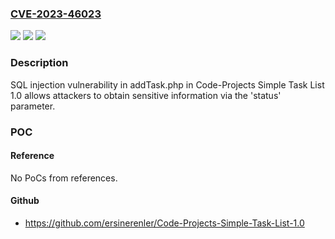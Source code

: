 ### [CVE-2023-46023](https://cve.mitre.org/cgi-bin/cvename.cgi?name=CVE-2023-46023)
![](https://img.shields.io/static/v1?label=Product&message=n%2Fa&color=blue)
![](https://img.shields.io/static/v1?label=Version&message=n%2Fa&color=blue)
![](https://img.shields.io/static/v1?label=Vulnerability&message=n%2Fa&color=brighgreen)

### Description

SQL injection vulnerability in addTask.php in Code-Projects Simple Task List 1.0 allows attackers to obtain sensitive information via the 'status' parameter.

### POC

#### Reference
No PoCs from references.

#### Github
- https://github.com/ersinerenler/Code-Projects-Simple-Task-List-1.0

